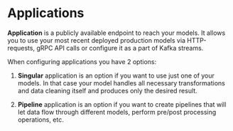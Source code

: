 # Applications 

__Application__ is a publicly available endpoint to reach your models. 
It allows you to use your most recent deployed production models via 
HTTP-requests, gRPC API calls or configure it as a part of Kafka streams. 

When configuring applications you have 2 options:

1. __Singular__ application is an option if you want to use just one of 
your models. In that case your model handles all necessary transformations 
and data cleaning itself and produces only the desired result. 

2. __Pipeline__ application is an option if you want to create pipelines 
that will let data flow through different models, perform pre/post 
processing operations, etc.
